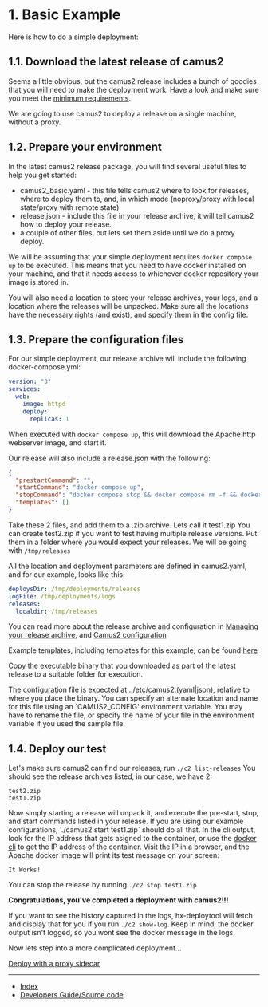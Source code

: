 # 1. Basic Example

Here is how to do a simple deployment:

## 1.1. Download the latest release of camus2

Seems a little obvious, but the camus2 release includes a bunch of goodies that you will need to make the deployment work.
Have a look and make sure you meet the [minimum requirements](/camus2/userguide/1-welcome/5-minimum-requirements).

We are going to use camus2 to deploy a release on a single machine, without a proxy.

## 1.2. Prepare your environment

In the latest camus2 release package, you will find several useful files to help you get started:

- camus2_basic.yaml - this file tells camus2 where to look for releases, where to deploy them to, and, in which mode (noproxy/proxy with local state/proxy with remote state)
- release.json - include this file in your release archive, it will tell camus2 how to deploy your release.
- a couple of other files, but lets set them aside until we do a proxy deploy.

We will be assuming that your simple deployment requires `docker compose up` to be executed.
This means that you need to have docker installed on your machine, and that it needs access to whichever docker repository your image is stored in.

You will also need a location to store your release archives, your logs, and a location where the releases will be unpacked.
Make sure all the locations have the necessary rights (and exist), and specify them in the config file.

## 1.3. Prepare the configuration files

For our simple deployment, our release archive will include the following docker-compose.yml:

```yaml
version: "3"
services:
  web:
    image: httpd
    deploy:
      replicas: 1

```

When executed with `docker compose up`, this will download the Apache http webserver image, and start it.

Our release will also include a release.json with the following:

```json
{
  "prestartCommand": "",
  "startCommand": "docker compose up",
  "stopCommand": "docker compose stop && docker compose rm -f && docker system prune -f",
  "templates": []
}
```

Take these 2 files, and add them to a .zip archive. Lets call it test1.zip
You can create test2.zip if you want to test having multiple release versions.
Put them in a folder where you would expect your releases.
We will be going with `/tmp/releases`

All the location and deployment parameters are defined in camus2.yaml, and for our example, looks like this:

```yaml
deploysDir: /tmp/deployments/releases
logFile: /tmp/deployments/logs
releases:
  localdir: /tmp/releases

```

You can read more about the release archive and configuration in [Managing your release archive](/camus2/userguide/3-reference/2-release-archive), and [Camus2 configuration](/camus2/userguide/3-reference/1-camus2-config)

Example templates, including templates for this example, can be found [here](https://github.com/helix-collective/camus2/tree/master/templates/)

Copy the executable binary that you downloaded as part of the latest release to a suitable folder for execution.

The configuration file is expected at ../etc/camus2.(yaml|json), relative to where you place the binary. You can specify an alternate location and name for this file using an `CAMUS2_CONFIG' environment variable. You may have to rename the file, or specify the name of your file in the environment variable if you used the sample file.

## 1.4. Deploy our test

Let's make sure camus2 can find our releases, run `./c2 list-releases`
You should see the release archives listed, in our case, we have 2:

```
test2.zip
test1.zip
```

Now simply starting a release will unpack it, and execute the pre-start, stop, and start commands listed in your release.
If you are using our example configurations, './camus2 start test1.zip` should do all that. In the cli output, look for the IP address that gets asigned to the container, or use the [docker cli](https://docs.docker.com/engine/reference/commandline/inspect/) to get the IP address of the container. Visit the IP in a browser, and the Apache docker image will print its test message on your screen:

```
It Works!
```
You can stop the release by running `./c2 stop test1.zip`

**Congratulations, you've completed a deployment with camus2!!!**

If you want to see the history captured in the logs, hx-deploytool will fetch and display that for you if you run `./c2 show-log`. Keep in mind, the docker output isn't logged, so you wont see the docker message in the logs.

Now lets step into a more complicated deployment...

[Deploy with a proxy sidecar](/camus2/userguide/proxy-example)

---

- [Index](/camus2/index)
- [Developers Guide/Source code](https://github.com/helix-collective/camus2)
